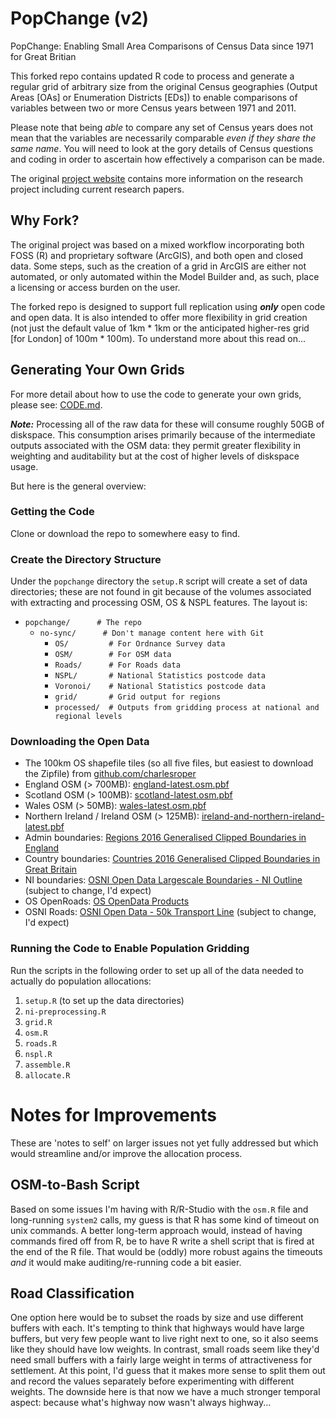 # PopChange (v2)
PopChange: Enabling Small Area Comparisons of Census Data since 1971 for Great Britian

This forked repo contains updated R code to process and generate a regular grid of arbitrary size from the original Census geographies (Output Areas [OAs] or Enumeration Districts [EDs]) to enable comparisons of variables between two or more Census years between 1971 and 2011.

Please note that being _able_ to compare any set of Census years does not mean that the variables are necessarily comparable _even if they share the same name_. You will need to look at the gory details of Census questions and coding in order to ascertain how effectively a comparison can be made.

The original [project website](https://www.liverpool.ac.uk/geography-and-planning/research/popchange/introduction/) contains more information on the research project including current research papers.

## Why Fork?

The original project was based on a mixed workflow incorporating both FOSS (R) and proprietary software (ArcGIS), and both open and closed data. Some steps, such as the creation of a grid in ArcGIS are either not automated, or only automated within the Model Builder and, as such, place a licensing or access burden on the user.

The forked repo is designed to support full replication using _**only**_ open code and open data. It is also intended to offer more flexibility in grid creation (not just the default value of 1km * 1km or the anticipated higher-res grid [for London] of 100m * 100m). To understand more about this read on...

## Generating Your Own Grids

For more detail about how to use the code to generate your own grids, please see: [CODE.md](CODE.md).

**_Note:_** Processing all of the raw data for these will consume roughly 50GB of diskspace. This consumption arises primarily because of the intermediate outputs associated with the OSM data: they permit greater flexibility in weighting and auditability but at the cost of higher levels of diskspace usage.

But here is the general overview:

### Getting the Code 

Clone or download the repo to somewhere easy to find.

### Create the Directory Structure 

Under the `popchange` directory the `setup.R` script will create a set of data directories; these are not found in git because of the volumes associated with extracting and processing OSM, OS & NSPL features. The layout is:

- `popchange/      # The repo`
  - `no-sync/      # Don't manage content here with Git`
    - `OS/         # For Ordnance Survey data`
    - `OSM/        # For OSM data`
    - `Roads/      # For Roads data`
    - `NSPL/       # National Statistics postcode data`
    - `Voronoi/    # National Statistics postcode data`
    - `grid/       # Grid output for regions`
    - `processed/  # Outputs from gridding process at national and regional levels`

### Downloading the Open Data

* The 100km OS shapefile tiles (so all five files, but easiest to download the Zipfile) from [github.com/charlesroper](https://github.com/charlesroper/OSGB_Grids)
* England OSM (> 700MB): [england-latest.osm.pbf](http://download.geofabrik.de/europe/great-britain/england-latest.osm.pbf)
* Scotland OSM (> 100MB): [scotland-latest.osm.pbf](http://download.geofabrik.de/europe/great-britain/scotland-latest.osm.pbf)
* Wales OSM (> 50MB): [wales-latest.osm.pbf](http://download.geofabrik.de/europe/great-britain/wales-latest.osm.pbf)
* Northern Ireland / Ireland OSM (> 125MB): [ireland-and-northern-ireland-latest.pbf](http://download.geofabrik.de/europe/ireland-and-northern-ireland-latest.osm.pbf)
* Admin boundaries: [Regions 2016 Generalised Clipped Boundaries in England](http://geoportal.statistics.gov.uk/datasets/regions-december-2016-generalised-clipped-boundaries-in-england)
* Country boundaries: [Countries 2016 Generalised Clipped Boundaries in Great Britain](http://geoportal.statistics.gov.uk/datasets/countries-december-2016-generalised-clipped-boundaries-in-great-britain)
* NI boundaries: [OSNI Open Data Largescale Boundaries - NI Outline](http://osni-spatial-ni.opendata.arcgis.com/datasets/d9dfdaf77847401e81efc9471dcd09e1_0) (subject to change, I'd expect)
* OS OpenRoads: [OS OpenData Products](https://www.ordnancesurvey.co.uk/opendatadownload/products.html)
* OSNI Roads: [OSNI Open Data - 50k Transport Line](http://osni-spatial-ni.opendata.arcgis.com/datasets/f9b780573ecb446a8e7acf2235ed886e_2) (subject to change, I'd expect)

### Running the Code to Enable Population Gridding

Run the scripts in the following order to set up all of the data needed to actually do population allocations:

1. `setup.R` (to set up the data directories)
2. `ni-preprocessing.R`
3. `grid.R`
4. `osm.R`
5. `roads.R`
6. `nspl.R`
7. `assemble.R`
8. `allocate.R`
  
# Notes for Improvements

These are 'notes to self' on larger issues not yet fully addressed but which would streamline and/or improve the allocation process.

## OSM-to-Bash Script

Based on some issues I'm having with R/R-Studio with the `osm.R` file and long-running `system2` calls, my guess is that R has some kind of timeout on unix commands. A better long-term approach would, instead of having commands fired off from R, be to have R write a shell script that is fired at the end of the R file. That would be (oddly) more robust agains the timeouts *and* it would make auditing/re-running code a bit easier.

## Road Classification

One option here would be to subset the roads by size and use different buffers with each. It's tempting to think that highways would have large buffers, but very few people want to live right next to one, so it also seems like they should have low weights. In contrast, small roads seem like they'd need small buffers with a fairly large weight in terms of attractiveness for  settlement. At this point, I'd guess that it makes more sense to split them out and record the values separately before experimenting with different weights. The downside here is that now we have a much stronger temporal aspect: because what's highway now wasn't always highway...